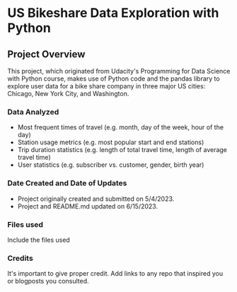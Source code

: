 # US Bikeshare Data Exploration with Python

## Project Overview
This project, which originated from Udacity's Programming for Data Science with Python course, makes use of Python code and the pandas library to explore user data for a bike share company in three major US cities: Chicago, New York City, and Washington. 

### Data Analyzed
* Most frequent times of travel (e.g. month, day of the week, hour of the day)
* Station usage metrics (e.g. most popular start and end stations)
* Trip duration statistics (e.g. length of total travel time, length of average travel time)
* User statistics (e.g. subscriber vs. customer, gender, birth year)

### Date Created and Date of Updates
* Project originally created and submitted on 5/4/2023.
* Project and README.md updated on 6/15/2023.

### Files used
Include the files used

### Credits
It's important to give proper credit. Add links to any repo that inspired you or blogposts you consulted.

